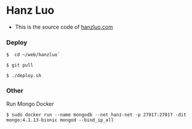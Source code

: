 # Hanz Luo

* This is the source code of [hanzluo.com](https://hanzluo.com)

### Deploy

```
$  cd ~/web/hanzluo`
```
```
$ git pull
```
```
$ ./deploy.sh
```

### Other

Run Mongo Docker
```
$ sudo docker run --name mongodb --net hanz-net -p 27017:27017 -dit mongo:4.1.13-bionic mongod --bind_ip_all
```
